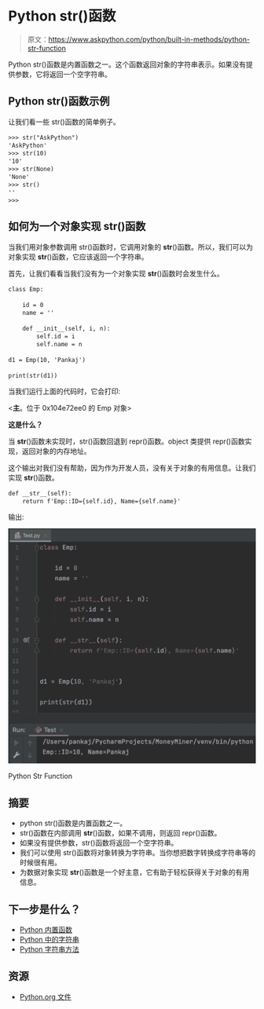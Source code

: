 # Python str()函数

> 原文：<https://www.askpython.com/python/built-in-methods/python-str-function>

Python str()函数是内置函数之一。这个函数返回对象的字符串表示。如果没有提供参数，它将返回一个空字符串。

## Python str()函数示例

让我们看一些 str()函数的简单例子。

```
>>> str("AskPython")
'AskPython'
>>> str(10)
'10'
>>> str(None)
'None'
>>> str()
''
>>> 

```

## 如何为一个对象实现 str()函数

当我们用对象参数调用 str()函数时，它调用对象的 __str__()函数。所以，我们可以为对象实现 __str__()函数，它应该返回一个字符串。

首先，让我们看看当我们没有为一个对象实现 __str__()函数时会发生什么。

```
class Emp:

    id = 0
    name = ''

    def __init__(self, i, n):
        self.id = i
        self.name = n

d1 = Emp(10, 'Pankaj')

print(str(d1))

```

当我们运行上面的代码时，它会打印:

<**主**。位于 0x104e72ee0 的 Emp 对象>

**这是什么？**

当 __str__()函数未实现时，str()函数回退到 repr()函数。object 类提供 repr()函数实现，返回对象的内存地址。

这个输出对我们没有帮助，因为作为开发人员，没有关于对象的有用信息。让我们实现 __str__()函数。

```
def __str__(self):
    return f'Emp::ID={self.id}, Name={self.name}'

```

输出:

![Python Str Function](img/d20f3d6d1c57e2b24aac844538fb28e1.png)

Python Str Function

## 摘要

*   python str()函数是内置函数之一。
*   str()函数在内部调用 __str__()函数，如果不调用，则返回 repr()函数。
*   如果没有提供参数，str()函数将返回一个空字符串。
*   我们可以使用 str()函数将对象转换为字符串。当你想把数字转换成字符串等的时候很有用。
*   为数据对象实现 __str__()函数是一个好主意，它有助于轻松获得关于对象的有用信息。

## 下一步是什么？

*   [Python 内置函数](https://www.askpython.com/python/built-in-methods/python-built-in-functions-brief-overview)
*   [Python 中的字符串](https://www.askpython.com/python/string/strings-in-python)
*   [Python 字符串方法](https://www.askpython.com/python/string/python-string-functions)

## 资源

*   [Python.org 文件](https://docs.python.org/3/library/stdtypes.html#str)